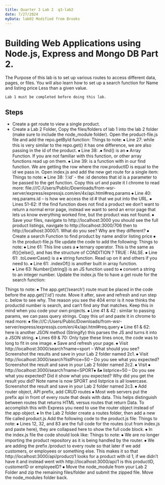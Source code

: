 ```yaml
---
title: Quarter 3 Lab 2  q3-lab2
date: 7/27/2024
myData: lab02 Modified from Brooks
---
```


# Building Web Applications using Node.js, Express and Mongo DB Part 2.
The Purpose of this lab is to set up various routes to access different data, pages, or files. You will also learn how to set up a search function for Name and listing price Less than a given value.

    Lab 1 must be completed before doing this lab.

## Steps
- Create a get route to view a single product.
- Create a Lab 2 Folder, Copy the files/folders of lab 1 into the lab 2 folder (make sure to include the node_module folder).
 Open the product-file.js file and add the repo.getById function:
Things to note:
⦁	Line 27: while this is very similar to the repo.get() it has one difference, we are also passing in the id of the product.
⦁	Line 38: .⦁	find() is an ⦁	Array Function. If you are not familiar with this function, or other array functions read up on them.
⦁	Line 39: is a function with in our find function. We are getting the row where the row.productID is equal to the id we pass in.
 Open index.js and add the new get route for a single item:
Things to note:
⦁	Line 38: ‘/:id’ - the :id denotes that id is a parameter to be passed to the get function. Copy this url and paste it I chrome to read  more: file:///C:/Users/Public/Downloads/from-wsr-server/express/expressjs.com/en/4x/api.html#req.params
⦁	Line 40: req.params.id – is how we access the id # that we put into the URL.
⦁	Lines 51-62: If the find function does not find a product we don’t want to return a normal error page, instead we want to send an error page that lets us know everything worked fine, but the product was not found.
⦁	Save your files, navigate to http://localhost:3000 you should see the full product listings, navigate to  http://localhost:3000/706 then to http://localhost:3000/1. What do you see? Why are they different?
⦁	Create a search Function to find product by name and/or listing price
⦁	In the product-file.js file update the code to add the following:
 Things to note:
⦁	Line 61: This line uses a ⦁	ternary operator.  This is the same as if(){}else{}, and has the structure of CONDITION ? TRUE : FALSE.
⦁	Line 61: .toLowerCase() is a ⦁	string function. Read up on it and others if you need to.
⦁	Line 61: .indexOf() is another built in array function.  
⦁	Line 63: Number([string]) is an JS function used to ⦁	convert a string to an integer number.
 Update the index.js file to have a get route for the search function:

 Things to note:
⦁	The app.get(‘/search’) route must be placed in the code before the app.get(‘/:id’) route. Move it after, save and refresh and run step c. below to see why. The reason you see the 404 error is it now thinks the productid number is search, and can’t find any that matches. Keep this in mind when you code your own projects.
⦁	Line 41 & 42 : similar to passing params, we can pass query strings. Copy this url and paste it in chrome to read  more: ⦁	file:///C:/Users/Public/Downloads/from-wsr-server/express/expressjs.com/en/4x/api.html#req.query
⦁	Line 61 & 62: here is another JSON method (Stringify) this parses the JS and turns it into a JSON string.
⦁	Lines 69 & 70: Only type these lines once, the code was to long to fit in one image.
⦁	Save and refresh your page. 
⦁	Visit http://localhost:3000/search?name=sport – What should you see? Screenshot the results and save in your Lab 2 folder named 2c1.
⦁	Visit http://localhost:3000/search?listPrice=50 – Do you see what you expected? Screenshot the result and save in your Lab 2 folder named 2c2.
⦁	Visit ⦁	http://localhost:3000/search?name=SPORT⦁	&⦁	listprice=50 – Do you see what you expected? Did it show what you expected? Why did you get the result you did? Note name is now SPORT and listprice is all lowercase. Screenshot the result and save in your Lab 2 folder named 2c3.
⦁	Add router object, API prefix, add CRUD routes
⦁	Most web servers put the prefix api in front of every route that deals with data. This helps distinguish between routes that returns HTML versus routes that return Data. To accomplish this with Express you need to use the router object instead of the app object.
⦁	In the Lab 2 folder create a routes folder, then add a new file called product.js
 Add the following code to the product.js file:
					Things to note:
⦁	Lines 12, 32, and 83 are the full code for the routes (cut from index.js and paste here), they are collapsed here to show the full code block.
⦁	In the index.js file the code should look like:
 Things to note:
⦁	We are no longer importing the product repository as it is being handled by the router.
⦁	We are adding the prefix /product to every route so that later if we add customers, or employees or something else. This makes it so that http://localhost:3000/api/product/1 looks for a product with id 1, if we didn’t have it and instead went with http://localhost:3000/api/1 is this productID, customerID or employeeID?
⦁	Move the node_module from your Lab 2 Folder and zip the remaining files/folder and submit the zipped file. Move the node_modules folder back.